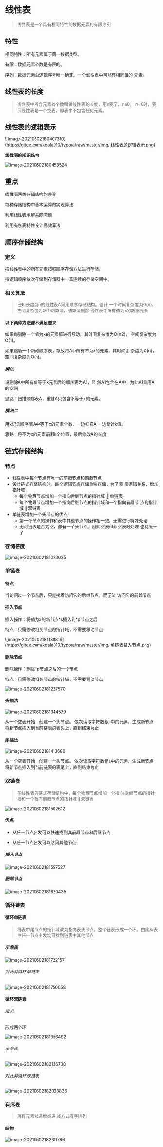# 线性表

> 线性表是一个具有相同特性的数据元素的有限序列

## 特性

相同特性：所有元素属于同一数据类型。

有限：数据元素个数是有限的。

序列：数据元素由逻辑序号唯一确定。一个线性表中可以有相同值的 元素。

## 线性表的长度

> 线性表中所含元素的个数叫做线性表的长度，用n表示，n≥0。 n=0时，表示线性表是一个空表，即表中不包含任何元素。

## 线性表的逻辑表示

![image-20210602180407310](https://gitee.com/koala010/typora/raw/master/img/ 线性表的逻辑表示.png)

**线性表的知识结构**

![image-20210602180453524](https://gitee.com/koala010/typora/raw/master/img/线性表的知识结构.png)

## 重点

线性表两类存储结构的差异

每种存储结构中基本运算的实现算法

利用线性表求解实际问题

利用有序表特性设计高效算法

## 顺序存储结构

### 定义

把线性表中的所有元素按照顺序存储方法进行存储。

按逻辑顺序依次存储到存储器中一篇连续的存储空间中。

### 相关算法

> 已知长度为n的线性表A采用顺序存储结构。设计 一个时间复杂度为O(n)、空间复杂度为O(1)的算法，该算法删除 线性表中所有值为x的数据元素

#### 以下两种方法都不满足要求

如果每删除一个值为x的元素都进行移动，其时间复杂度为O(n2)， 空间复杂度为O(1)。

如果借助一个新的顺序表，存放将A中所有不为x的元素，其时间复 杂度为O(n)，空间复杂度为O(n)。

##### 解法一

设删除A中所有值等于x元素后的顺序表为A1，显 然A1包含在A中，为此A1重用A的空间

思路：扫描顺序表A，重建A只包含不等于x的元素。

##### 解法二

用k记录顺序表A中等于x的元素个数，一边扫描A一 边统计k值。

思路：将不为x的元素前移k个位置，最后修改A的长度

## 链式存储结构

### 特点

- 线性表中每个节点有唯一的前趋节点和前趋节点
- 设计链式存储结构时，每个逻辑节点存储单独存储，为了表 示逻辑关系，增加指针域
  - 每个物理节点增加一个指向后继节点的指针域  单链表
  - 每个物理节点增加一个指向后继节点的指针域和一个指向前趋节 点的指针域 双链表
- 单链表增加一个头节点的优点
  - 第一个节点的操作和表中其他节点的操作相一致，无需进行特殊处理
  - 无论链表是否为空，都有一个头节点，因此空表和非空表的处理 也就统一了

### 存储密度

![image-20210602181023035](https://gitee.com/koala010/typora/raw/master/img/链表存储密度.png)

### 单链表

#### 特点

当访问过一个节点后，只能接着访问它的后继节点，而无法 访问它的前趋节点

#### 插入节点

插入操作：将值为x的新节点\*s插入到\*p节点之后

特点：只需修改相关节点的指针域，不需要移动节点

![image-20210602181130816](https://gitee.com/koala010/typora/raw/master/img/ 单链表插入节点.png)

#### 删除节点

删除操作：删除\*p节点之后的一个节点

特点：只需修改相关节点的指针域，不需要移动节点

![image-20210602181227570](https://gitee.com/koala010/typora/raw/master/img/单链表删除删除节点.png)

#### 头插法

![image-20210602181344579](https://gitee.com/koala010/typora/raw/master/img/单链表头插法.png)

从一个空表开始，创建一个头节点。 依次读取字符数组a中的元素，生成新节点 将新节点插入到当前链表的表头上，直到结束为止

#### 尾插法

![image-20210602181413680](https://gitee.com/koala010/typora/raw/master/img/单链表尾插法.png)

从一个空表开始，创建一个头节点。 依次读取字符数组a中的元素，生成新节点 将新节点插入到当前链表的表尾上，直到结束为止

### 双链表

> 在线性表的链式存储结构中，每个物理节点增加一个指向 后继节点的指针域和一个指向前趋节点的指针域 双链表

![image-20210602181502612](https://gitee.com/koala010/typora/raw/master/img/双链表定义.png)

#### 优点

- 从任一节点出发可以快速找到其前趋节点和后继节点

- 从任一节点出发可以访问其他节点

##### 插入节点

![image-20210602181557527](https://gitee.com/koala010/typora/raw/master/img/双链表插入节点.png)

##### 删除节点

![image-20210602181620435](https://gitee.com/koala010/typora/raw/master/img/双链表删除节点.png)

### 循环链表

#### 循环单链表

> 将表中尾节点的指针域改为指向表头节点，整个链表形成一个环。由此从表中任一节点出发均可找到链表中其他节点

##### 示意图

![image-20210602181722157](https://gitee.com/koala010/typora/raw/master/img/循环链表示意图.png)

###### 对比非循环单链表

![image-20210602181750058](https://gitee.com/koala010/typora/raw/master/img/对比非循环单链表.png)

#### 循环双链表

###### 定义

形成两个环

![image-20210602181956492](https://gitee.com/koala010/typora/raw/master/img/循环双链表定义.png)

###### 示意图

![image-20210602182136738](https://gitee.com/koala010/typora/raw/master/img/20210602182136.png)

###### 对比非循环双链表

![image-20210602182033836](https://gitee.com/koala010/typora/raw/master/img/循环双链表示意图.png)

### 有序表

> 所有元素以递增或递 减方式有序排列

#### 结构

![image-20210602182311786](https://gitee.com/koala010/typora/raw/master/img/有序表结构.png)
